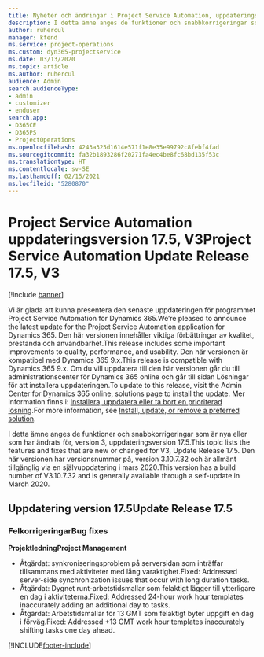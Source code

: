 ```yaml
---
title: Nyheter och ändringar i Project Service Automation, uppdateringsversion 17.5, snabbkorrigering, version 3
description: I detta ämne anges de funktioner och snabbkorrigeringar som finns tillgängliga i Project Service Automation, uppdateringsversion 17.5, version 3.
author: ruhercul
manager: kfend
ms.service: project-operations
ms.custom: dyn365-projectservice
ms.date: 03/13/2020
ms.topic: article
ms.author: ruhercul
audience: Admin
search.audienceType:
- admin
- customizer
- enduser
search.app:
- D365CE
- D365PS
- ProjectOperations
ms.openlocfilehash: 4243a325d1614e571f1e8e35e99792c8febf4fad
ms.sourcegitcommit: fa32b1893286f20271fa4ec4be8fc68bd135f53c
ms.translationtype: HT
ms.contentlocale: sv-SE
ms.lasthandoff: 02/15/2021
ms.locfileid: "5280870"
---
```

# <a name="project-service-automation-update-release-175-v3"></a><span data-ttu-id="79cdc-103">Project Service Automation uppdateringsversion 17.5, V3</span><span class="sxs-lookup"><span data-stu-id="79cdc-103">Project Service Automation Update Release 17.5, V3</span></span>

[!include [banner](../includes/psa-now-project-operations.md)]

<span data-ttu-id="79cdc-104">Vi är glada att kunna presentera den senaste uppdateringen för programmet Project Service Automation för Dynamics 365.</span><span class="sxs-lookup"><span data-stu-id="79cdc-104">We’re pleased to announce the latest update for the Project Service Automation application for Dynamics 365.</span></span> <span data-ttu-id="79cdc-105">Den här versionen innehåller viktiga förbättringar av kvalitet, prestanda och användbarhet.</span><span class="sxs-lookup"><span data-stu-id="79cdc-105">This release includes some important improvements to quality, performance, and usability.</span></span>  <span data-ttu-id="79cdc-106">Den här versionen är kompatibel med Dynamics 365 9.x.</span><span class="sxs-lookup"><span data-stu-id="79cdc-106">This release is compatible with Dynamics 365 9.x.</span></span> <span data-ttu-id="79cdc-107">Om du vill uppdatera till den här versionen går du till administrationscenter för Dynamics 365 online och går till sidan Lösningar för att installera uppdateringen.</span><span class="sxs-lookup"><span data-stu-id="79cdc-107">To update to this release, visit the Admin Center for Dynamics 365 online, solutions page to install the update.</span></span> <span data-ttu-id="79cdc-108">Mer information finns i: [Installera, uppdatera eller ta bort en prioriterad lösning](https://docs.microsoft.com/power-platform/admin/install-remove-preferred-solution).</span><span class="sxs-lookup"><span data-stu-id="79cdc-108">For more information, see [Install, update, or remove a preferred solution](https://docs.microsoft.com/power-platform/admin/install-remove-preferred-solution).</span></span>

<span data-ttu-id="79cdc-109">I detta ämne anges de funktioner och snabbkorrigeringar som är nya eller som har ändrats för, version 3, uppdateringsversion 17.5.</span><span class="sxs-lookup"><span data-stu-id="79cdc-109">This topic lists the features and fixes that are new or changed for V3, Update Release 17.5.</span></span> <span data-ttu-id="79cdc-110">Den här versionen har versionsnummer på, version 3.10.7.32 och är allmänt tillgänglig via en självuppdatering i mars 2020.</span><span class="sxs-lookup"><span data-stu-id="79cdc-110">This version has a build number of V3.10.7.32 and is generally available through a self-update in March 2020.</span></span>


## <a name="update-release-175"></a><span data-ttu-id="79cdc-111">Uppdatering version 17.5</span><span class="sxs-lookup"><span data-stu-id="79cdc-111">Update Release 17.5</span></span>

### <a name="bug-fixes"></a><span data-ttu-id="79cdc-112">Felkorrigeringar</span><span class="sxs-lookup"><span data-stu-id="79cdc-112">Bug fixes</span></span>


<span data-ttu-id="79cdc-113">**Projektledning**</span><span class="sxs-lookup"><span data-stu-id="79cdc-113">**Project Management**</span></span>

- <span data-ttu-id="79cdc-114">Åtgärdat: synkroniseringsproblem på serversidan som inträffar tillsammans med aktiviteter med lång varaktighet.</span><span class="sxs-lookup"><span data-stu-id="79cdc-114">Fixed: Addressed server-side synchronization issues that occur with long duration tasks.</span></span>
- <span data-ttu-id="79cdc-115">Åtgärdat: Dygnet runt-arbetstidsmallar som felaktigt lägger till ytterligare en dag i aktiviteterna.</span><span class="sxs-lookup"><span data-stu-id="79cdc-115">Fixed: Addressed 24-hour work hour templates inaccurately adding an additional day to tasks.</span></span>
- <span data-ttu-id="79cdc-116">Åtgärdat: Arbetstidsmallar för 13 GMT som felaktigt byter uppgift en dag i förväg.</span><span class="sxs-lookup"><span data-stu-id="79cdc-116">Fixed: Addressed +13 GMT work hour templates inaccurately shifting tasks one day ahead.</span></span>



[!INCLUDE[footer-include](../includes/footer-banner.md)]